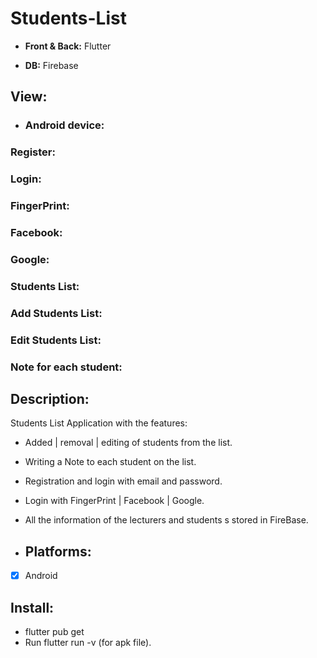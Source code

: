 # Students-List

- **Front &amp; Back:** Flutter

- **DB:** Firebase

## View:
- ### Android device:

### Register:


### Login:


### FingerPrint:

### Facebook:

### Google:

### Students List:

### Add Students List:

### Edit Students List:

### Note for each student:



## Description:
 Students List Application with the features:
- Added | removal | editing of students from the list.
- Writing a Note to each student on the list.
- Registration and login with email and password.
- Login with FingerPrint | Facebook | Google.
- All the information of the lecturers and students s stored in FireBase.

- ## Platforms:
- [X] Android

## Install:
- flutter pub get
- Run flutter run -v (for apk file).
